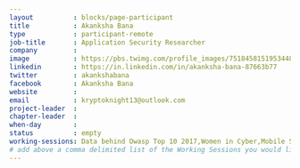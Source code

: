 ```yaml
---
layout          : blocks/page-participant
title           : Akanksha Bana
type            : participant-remote
job-title       : Application Security Researcher
company         : 
image           : https://pbs.twimg.com/profile_images/751845815195344896/vc0WUvTr.jpg
linkedin        : https://in.linkedin.com/in/akanksha-bana-87663b77
twitter         : akankshabana
facebook        : Akanksha Bana
website         :
email           : kryptoknight13@outlook.com
project-leader  :
chapter-leader  :
when-day        :
status          : empty
working-sessions: Data behind Owasp Top 10 2017,Women in Cyber,Mobile Security Testing Guide (MSTG),Mobile Security 
# add above a comma delimited list of the Working Sessions you would like to attend (use the session's title)
---
```


<!-- put more details about participant here -->

